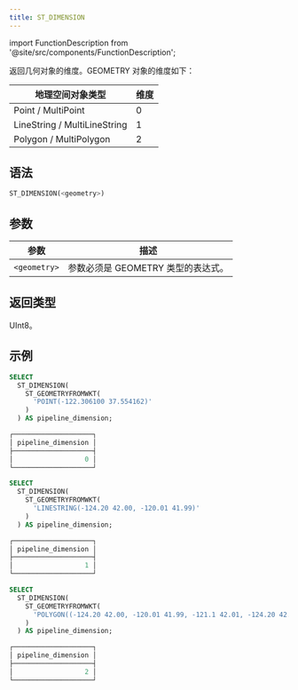 ```yaml
---
title: ST_DIMENSION
---
```

import FunctionDescription from '@site/src/components/FunctionDescription';

<FunctionDescription description="引入或更新于：v1.2.442"/>

返回几何对象的维度。GEOMETRY 对象的维度如下：

| 地理空间对象类型       | 维度 |
|------------------------|------|
| Point / MultiPoint     | 0    |
| LineString / MultiLineString | 1    |
| Polygon / MultiPolygon | 2    |

## 语法

```sql
ST_DIMENSION(<geometry>)
```

## 参数

| 参数         | 描述                                          |
|--------------|-----------------------------------------------|
| `<geometry>` | 参数必须是 GEOMETRY 类型的表达式。 |

## 返回类型

UInt8。

## 示例

```sql
SELECT
  ST_DIMENSION(
    ST_GEOMETRYFROMWKT(
      'POINT(-122.306100 37.554162)'
    )
  ) AS pipeline_dimension;

┌────────────────────┐
│ pipeline_dimension │
├────────────────────┤
│                  0 │
└────────────────────┘

SELECT
  ST_DIMENSION(
    ST_GEOMETRYFROMWKT(
      'LINESTRING(-124.20 42.00, -120.01 41.99)'
    )
  ) AS pipeline_dimension;

┌────────────────────┐
│ pipeline_dimension │
├────────────────────┤
│                  1 │
└────────────────────┘

SELECT
  ST_DIMENSION(
    ST_GEOMETRYFROMWKT(
      'POLYGON((-124.20 42.00, -120.01 41.99, -121.1 42.01, -124.20 42.00))'
    )
  ) AS pipeline_dimension;

┌────────────────────┐
│ pipeline_dimension │
├────────────────────┤
│                  2 │
└────────────────────┘
```